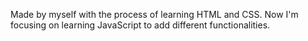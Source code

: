 Made by myself with the process of learning HTML and CSS. Now I'm focusing on learning JavaScript to add different functionalities.

